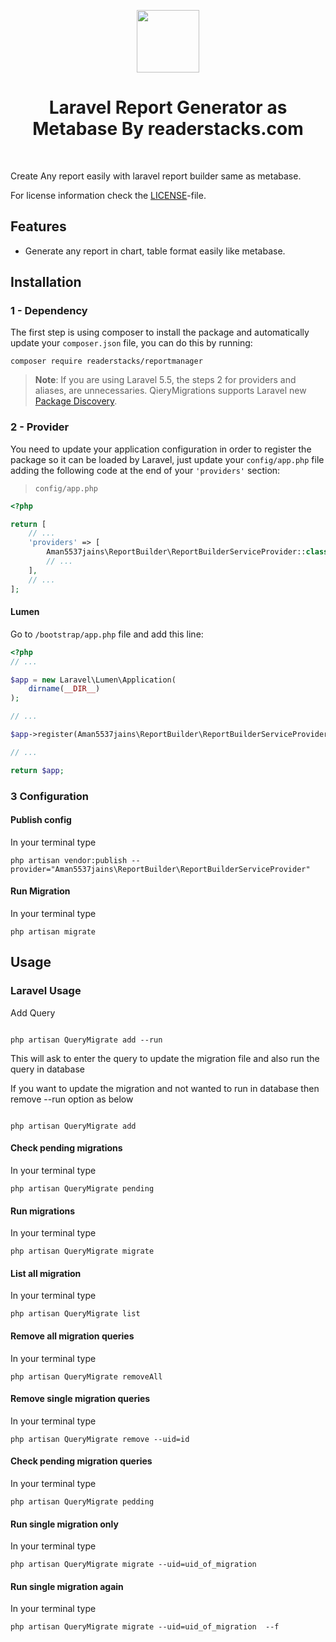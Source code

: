 <p align="center">
    <a href="https://github.com/readerstacks" target="_blank">
        <img src="https://i0.wp.com/readerstacks.com/wp-content/uploads/2021/10/Screenshot_2021-10-30_at_11.21.33_AM-removebg-preview-5-1.png?w=500&ssl=1" height="100px">
    </a>
    <h1 align="center">Laravel Report Generator as Metabase By readerstacks.com</h1>
    <br>
</p>

Create Any report easily with laravel report builder same as metabase.

 
 
For license information check the [LICENSE](LICENSE.md)-file.

Features
--------

- Generate any report in chart, table format easily like metabase.


Installation
------------

### 1 - Dependency

The first step is using composer to install the package and automatically update your `composer.json` file, you can do this by running:

```shell
composer require readerstacks/reportmanager
```

> **Note**: If you are using Laravel 5.5, the steps 2  for providers and aliases, are unnecessaries. QieryMigrations supports Laravel new [Package Discovery](https://laravel.com/docs/5.5/packages#package-discovery).

### 2 - Provider

You need to update your application configuration in order to register the package so it can be loaded by Laravel, just update your `config/app.php` file adding the following code at the end of your `'providers'` section:

> `config/app.php`

```php
<?php

return [
    // ...
    'providers' => [
        Aman5537jains\ReportBuilder\ReportBuilderServiceProvider::class,
        // ...
    ],
    // ...
];
```

#### Lumen

Go to `/bootstrap/app.php` file and add this line:

```php
<?php
// ...

$app = new Laravel\Lumen\Application(
    dirname(__DIR__)
);

// ...

$app->register(Aman5537jains\ReportBuilder\ReportBuilderServiceProvider::class);

// ...

return $app;
```

 

### 3 Configuration

#### Publish config

In your terminal type

```shell
php artisan vendor:publish --provider="Aman5537jains\ReportBuilder\ReportBuilderServiceProvider"
```

#### Run Migration

In your terminal type

```shell
php artisan migrate
```


  
Usage
-----

### Laravel Usage


Add Query 

```shell

php artisan QueryMigrate add --run

```

This will ask to enter the query to update the migration file and also run the query in database

If you want to update the migration and not wanted to run in database then remove --run option as below

```shell

php artisan QueryMigrate add 

```


#### Check pending migrations

In your terminal type

```shell
php artisan QueryMigrate pending
```
 
#### Run migrations

In your terminal type

```shell
php artisan QueryMigrate migrate
```

#### List all migration

In your terminal type

```shell
php artisan QueryMigrate list 
```

#### Remove all migration queries

In your terminal type

```shell
php artisan QueryMigrate removeAll 
```

#### Remove single migration queries

In your terminal type

```shell
php artisan QueryMigrate remove --uid=id
```

#### Check pending migration queries

In your terminal type

```shell
php artisan QueryMigrate pedding
```

#### Run single migration only

In your terminal type

```shell
php artisan QueryMigrate migrate --uid=uid_of_migration 
```

 
#### Run single migration again

In your terminal type

```shell
php artisan QueryMigrate migrate --uid=uid_of_migration  --f
``` 
